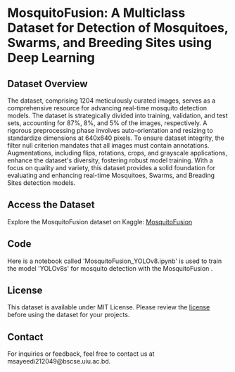 # MosquitoFusion: A Multiclass Dataset for Detection of Mosquitoes, Swarms, and Breeding Sites using Deep Learning

<!DOCTYPE html>
<html lang="en">
<head>
    <meta charset="UTF-8">
    <meta http-equiv="X-UA-Compatible" content="IE=edge">
    <meta name="viewport" content="width=device-width, initial-scale=1.0">
</head>
<body>

<h2>Dataset Overview</h2>
<p>The dataset, comprising 1204 meticulously curated images, serves as a comprehensive resource for advancing real-time mosquito detection models. The dataset is strategically divided into training, validation, and test sets, accounting for 87%, 8%, and 5% of the images, respectively. A rigorous preprocessing phase involves auto-orientation and resizing to standardize dimensions at 640x640 pixels. To ensure dataset integrity, the filter null criterion mandates that all images must contain annotations. Augmentations, including flips, rotations, crops, and grayscale applications, enhance the dataset's diversity, fostering robust model training. With a focus on quality and variety, this dataset provides a solid foundation for evaluating and enhancing real-time Mosquitoes, Swarms, and Breading Sites detection models.</p>

<h2>Access the Dataset</h2>
<p>Explore the MosquitoFusion dataset on Kaggle: <a href="https://kaggle.com/datasets/7bf08a7472f60b606c17c4a5c14e8cbe7ffc471c6b23d93c9c1992416f3a5226" target="_blank">MosquitoFusion</a></p>

<h2>Code</h2>
<p>Here is a notebook called 'MosquitoFusion_YOLOv8.ipynb' is used to train the model 'YOLOv8s' for mosquito detection with the MosquitoFusion .</p>

<h2>License</h2>
<p>This dataset is available under MIT License. Please review the <a href=LICENSE>license</a> before using the dataset for your projects.</p>

<h2>Contact</h2>
<p>For inquiries or feedback, feel free to contact us at msayeedi212049@bscse.uiu.ac.bd.</p>

</body>
</html>
